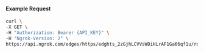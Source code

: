 <!-- Code generated for API Clients. DO NOT EDIT. -->

#### Example Request

```bash
curl \
-X GET \
-H "Authorization: Bearer {API_KEY}" \
-H "Ngrok-Version: 2" \
https://api.ngrok.com/edges/https/edghts_2zGjhLCVVsWDiHLrAF1Ga66qf1u/routes/edghtsrt_2zGjhISQB5NyYZnvgYVM6t5rp5L/ip_restriction
```
